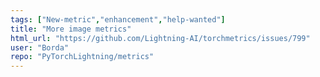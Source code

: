 ```yaml
---
tags: ["New-metric","enhancement","help-wanted"]
title: "More image metrics"
html_url: "https://github.com/Lightning-AI/torchmetrics/issues/799"
user: "Borda"
repo: "PyTorchLightning/metrics"
---
```


